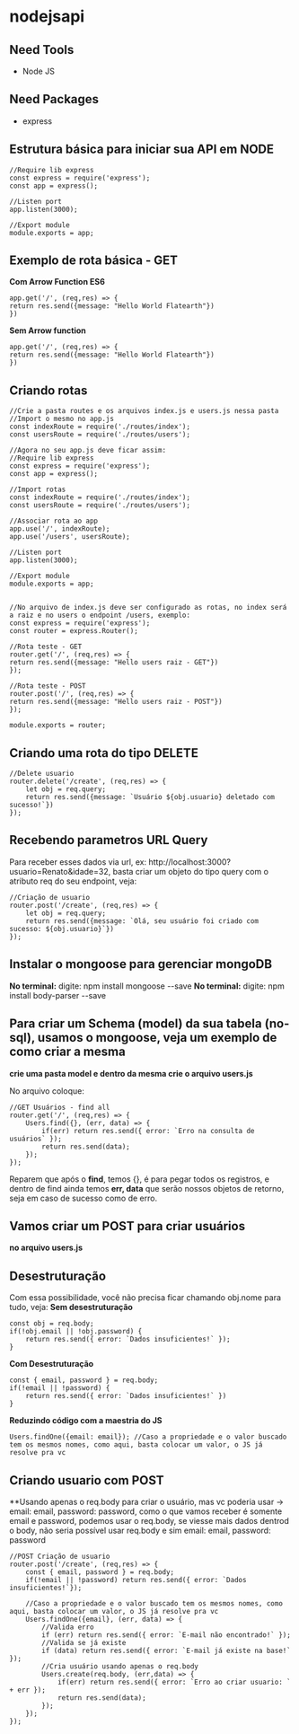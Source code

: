 # nodejsapi

## Need Tools
- Node JS


## Need Packages
- express

## Estrutura básica para iniciar sua API em NODE
```
//Require lib express
const express = require('express');
const app = express();

//Listen port
app.listen(3000);

//Export module
module.exports = app;
```

## Exemplo de rota básica - GET
**Com Arrow Function ES6**
```
app.get('/', (req,res) => {
return res.send({message: "Hello World Flatearth"})
})
```
**Sem Arrow function**
```
app.get('/', (req,res) => {
return res.send({message: "Hello World Flatearth"})
})
```

## Criando rotas
```
//Crie a pasta routes e os arquivos index.js e users.js nessa pasta
//Import o mesmo no app.js
const indexRoute = require('./routes/index');
const usersRoute = require('./routes/users');

//Agora no seu app.js deve ficar assim:
//Require lib express
const express = require('express');
const app = express();

//Import rotas
const indexRoute = require('./routes/index');
const usersRoute = require('./routes/users');

//Associar rota ao app
app.use('/', indexRoute);
app.use('/users', usersRoute);

//Listen port
app.listen(3000);

//Export module
module.exports = app;


//No arquivo de index.js deve ser configurado as rotas, no index será a raiz e no users o endpoint /users, exemplo:
const express = require('express');
const router = express.Router();

//Rota teste - GET
router.get('/', (req,res) => {
return res.send({message: "Hello users raiz - GET"})
});

//Rota teste - POST
router.post('/', (req,res) => {
return res.send({message: "Hello users raiz - POST"})
});

module.exports = router;
```

## Criando uma rota do tipo DELETE

```
//Delete usuario
router.delete('/create', (req,res) => {
    let obj = req.query;
    return res.send({message: `Usuário ${obj.usuario} deletado com sucesso!`})
});
```

## Recebendo parametros URL Query

Para receber esses dados via url, ex: http://localhost:3000?usuario=Renato&idade=32, basta criar um objeto do tipo query com o atributo req do seu endpoint, veja:

```
//Criação de usuario
router.post('/create', (req,res) => {
    let obj = req.query;
    return res.send({message: `Olá, seu usuário foi criado com sucesso: ${obj.usuario}`})
});
```

## Instalar o mongoose para gerenciar mongoDB
**No terminal:** digite: npm install mongoose --save
**No terminal:** digite: npm install body-parser --save




## Para criar um Schema (model) da sua tabela (no-sql), usamos o mongoose, veja um exemplo de como criar a mesma
**crie uma pasta model e dentro da mesma crie o arquivo users.js**

No arquivo coloque:

```
//GET Usuários - find all
router.get('/', (req,res) => {
    Users.find({}, (err, data) => {
        if(err) return res.send({ error: `Erro na consulta de usuários` });
        return res.send(data);
    });
});
```

Reparem que após o **find**, temos {}, é para pegar todos os registros, e dentro de find ainda temos **err, data** que serão nossos objetos de retorno, seja em caso
de sucesso como de erro.

## Vamos criar um POST para criar usuários
**no arquivo users.js**

## Desestruturação
Com essa possibilidade, você não precisa ficar chamando obj.nome para tudo, veja:
**Sem desestruturação**
```
const obj = req.body;
if(!obj.email || !obj.password) {
    return res.send({ error: `Dados insuficientes!` });
}
```
**Com Desestruturação**
```
const { email, password } = req.body;
if(!email || !password) {
    return res.send({ error: `Dados insuficientes!` })
}
```

**Reduzindo código com a maestria do JS**
 ```
 Users.findOne({email: email}); //Caso a propriedade e o valor buscado tem os mesmos nomes, como aqui, basta colocar um valor, o JS já resolve pra vc
 ```

## Criando usuario com POST
**Usando apenas o req.body para criar o usuário, mas vc poderia usar -> email: email, password: password, como o que vamos receber é somente email e password, podemos usar o req.body, se viesse mais dados dentrod o body, não seria possível usar req.body e sim email: email, password: password
```
//POST Criação de usuario
router.post('/create', (req,res) => {
    const { email, password } = req.body;
    if(!email || !password) return res.send({ error: `Dados insuficientes!`});
    
    //Caso a propriedade e o valor buscado tem os mesmos nomes, como aqui, basta colocar um valor, o JS já resolve pra vc
    Users.findOne({email}, (err, data) => {
        //Valida erro
        if (err) return res.send({ error: `E-mail não encontrado!` });
        //Valida se já existe
        if (data) return res.send({ error: `E-mail já existe na base!` });
        //Cria usuário usando apenas o req.body
        Users.create(req.body, (err,data) => {
            if(err) return res.send({ error: `Erro ao criar usuario: ` + err });
            return res.send(data);
        });
    });
});

